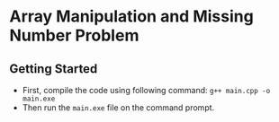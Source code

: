 # Array Manipulation and Missing Number Problem

## Getting Started
- First, compile the code using following command: ```g++ main.cpp -o main.exe```
- Then run the ```main.exe``` file on the command prompt.